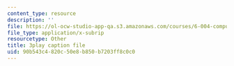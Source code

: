```yaml
---
content_type: resource
description: ''
file: https://ol-ocw-studio-app-qa.s3.amazonaws.com/courses/6-004-computation-structures-spring-2017/90b543c4820c50e8b850b7203ff8c0c0_Sj18t7hdbt8.vtt
file_type: application/x-subrip
resourcetype: Other
title: 3play caption file
uid: 90b543c4-820c-50e8-b850-b7203ff8c0c0
---
```

